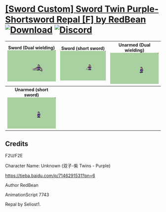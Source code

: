 # [\[Sword Custom\] Sword Twin Purple- Shortsword Repal \[F\] by RedBean](https://github.com/Klokinator/FE-Repo/tree/main/Battle%20Animations/Infantry%20-%20(Swd)%20Myrms%20and%20Swordmasters/%5BSword%20Custom%5D%20Sword%20Twin%20Purple-%20Shortsword%20Repal%20%5BF%5D%20by%20RedBean) [![Download](https://img.shields.io/badge/Download--red?style=social&logo=github)](https://minhaskamal.github.io/DownGit/#/home?url=https://github.com/Klokinator/FE-Repo/tree/main/Battle%20Animations/Infantry%20-%20(Swd)%20Myrms%20and%20Swordmasters/%5BSword%20Custom%5D%20Sword%20Twin%20Purple-%20Shortsword%20Repal%20%5BF%5D%20by%20RedBean) [![Discord](https://img.shields.io/badge/Discord--blue?style=social&logo=discord)](https://discord.gg/C7VNGnyTPA)

| <b>Sword (Dual wielding)</b><br/><img alt="Sword (Dual wielding)" src="https://raw.githubusercontent.com/Klokinator/FE-Repo/main/Battle%20Animations/Infantry%20-%20(Swd)%20Myrms%20and%20Swordmasters/%5BSword%20Custom%5D%20Sword%20Twin%20Purple-%20Shortsword%20Repal%20%5BF%5D%20by%20RedBean/1.%20Sword%20(Dual%20wielding)/Sword.gif"/> | <b>Sword (short sword)</b><br/><img alt="Sword (short sword)" src="https://raw.githubusercontent.com/Klokinator/FE-Repo/main/Battle%20Animations/Infantry%20-%20(Swd)%20Myrms%20and%20Swordmasters/%5BSword%20Custom%5D%20Sword%20Twin%20Purple-%20Shortsword%20Repal%20%5BF%5D%20by%20RedBean/1.%20Sword%20(short%20sword)/Sword.gif"/> | <b>Unarmed (Dual wielding)</b><br/><img alt="Unarmed (Dual wielding)" src="https://raw.githubusercontent.com/Klokinator/FE-Repo/main/Battle%20Animations/Infantry%20-%20(Swd)%20Myrms%20and%20Swordmasters/%5BSword%20Custom%5D%20Sword%20Twin%20Purple-%20Shortsword%20Repal%20%5BF%5D%20by%20RedBean/8.%20Unarmed%20(Dual%20wielding)/Unarmed.gif"/> |
| :---: | :---: | :---: |
| <b>Unarmed (short sword)</b><br/><img alt="Unarmed (short sword)" src="https://raw.githubusercontent.com/Klokinator/FE-Repo/main/Battle%20Animations/Infantry%20-%20(Swd)%20Myrms%20and%20Swordmasters/%5BSword%20Custom%5D%20Sword%20Twin%20Purple-%20Shortsword%20Repal%20%5BF%5D%20by%20RedBean/8.%20Unarmed%20(short%20sword)/Unarmed.gif"/> |

## Credits

F2U/F2E

Character Name: Unknown (双子-紫 Twins - Purple)

https://tieba.baidu.com/p/7146291531?pn=6

Author RedBean

AnimationScript 7743

Repal by Seliost1.


